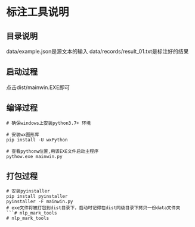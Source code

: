 # 标注工具说明

## 目录说明
data/example.json是源文本的输入
data/records/result_01.txt是标注好的结果

## 启动过程
点击dist/mainwin.EXE即可

## 编译过程
```shell
# 确保windows上安装python3.7+ 环境

# 安装wx图形库
pip install -U wxPython

# 查看pythonw位置,用该EXE文件启动主程序
pythow.exe mainwin.py
```

## 打包过程
```shell
# 安装pyinstaller
pip install pyinstaller
pyinstaller -F mainwin.py
# exe文件将被打包到dist目录下，启动时记得在dist同级目录下拷贝一份data文件夹
```# nlp_mark_tools
# nlp_mark_tools
